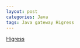 ```yaml
---
layout: post
categories: Java
tags: Java gateway Higress
---
```


[Higress](https://higress.io/zh-cn/index.html)
